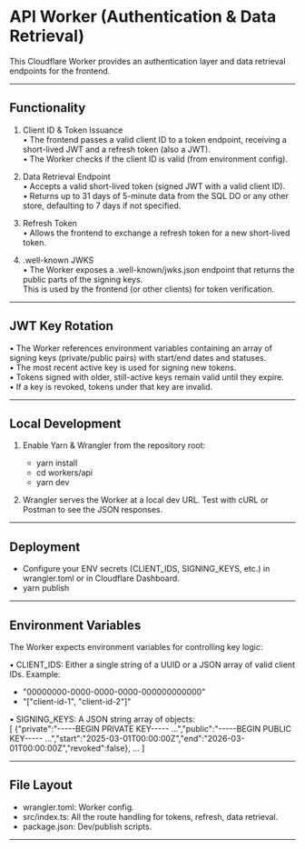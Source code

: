 # API Worker (Authentication & Data Retrieval)

This Cloudflare Worker provides an authentication layer and data retrieval endpoints for the frontend.  

--------------------------------------------------------------------------------

## Functionality

1. Client ID & Token Issuance  
   • The frontend passes a valid client ID to a token endpoint, receiving a short-lived JWT and a refresh token (also a JWT).  
   • The Worker checks if the client ID is valid (from environment config).  

2. Data Retrieval Endpoint  
   • Accepts a valid short-lived token (signed JWT with a valid client ID).  
   • Returns up to 31 days of 5-minute data from the SQL DO or any other store, defaulting to 7 days if not specified.  

3. Refresh Token  
   • Allows the frontend to exchange a refresh token for a new short-lived token.  

4. .well-known JWKS  
   • The Worker exposes a .well-known/jwks.json endpoint that returns the public parts of the signing keys.  
   This is used by the frontend (or other clients) for token verification.  

--------------------------------------------------------------------------------

## JWT Key Rotation

• The Worker references environment variables containing an array of signing keys (private/public pairs) with start/end dates and statuses.  
• The most recent active key is used for signing new tokens.  
• Tokens signed with older, still-active keys remain valid until they expire.  
• If a key is revoked, tokens under that key are invalid.  

--------------------------------------------------------------------------------

## Local Development

1. Enable Yarn & Wrangler from the repository root:  
   - yarn install  
   - cd workers/api  
   - yarn dev  

2. Wrangler serves the Worker at a local dev URL. Test with cURL or Postman to see the JSON responses.  

--------------------------------------------------------------------------------

## Deployment

- Configure your ENV secrets (CLIENT_IDS, SIGNING_KEYS, etc.) in wrangler.toml or in Cloudflare Dashboard.  
- yarn publish

--------------------------------------------------------------------------------

## Environment Variables

The Worker expects environment variables for controlling key logic:

• CLIENT_IDS: Either a single string of a UUID or a JSON array of valid client IDs. Example:  
  - "00000000-0000-0000-0000-000000000000"  
  - "[\"client-id-1\", \"client-id-2\"]"  

• SIGNING_KEYS: A JSON string array of objects:  
  [
    {"private":"-----BEGIN PRIVATE KEY----- ...","public":"-----BEGIN PUBLIC KEY----- ...","start":"2025-03-01T00:00:00Z","end":"2026-03-01T00:00:00Z","revoked":false},
    ...
  ]  

--------------------------------------------------------------------------------

## File Layout

- wrangler.toml: Worker config.  
- src/index.ts: All the route handling for tokens, refresh, data retrieval.  
- package.json: Dev/publish scripts.  

--------------------------------------------------------------------------------